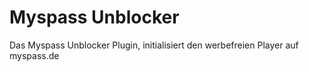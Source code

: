 Myspass Unblocker
=======================

Das Myspass Unblocker Plugin, initialisiert den werbefreien Player auf myspass.de
